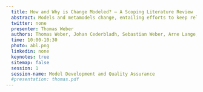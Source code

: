 ```yaml
---
  title: How and Why is Change Modeled? – A Scoping Literature Review
  abstract: Models and metamodels change, entailing efforts to keep related artifacts consistent, i.e., to reflect the implications of the changes on them. In order to assess these implications, the changes or evolution steps themselves are, in most cases, of highest interest, compared to the states of the models or metamodels. While the states can be used to derive the changes, some information on the actual changes might get lost, e.g., whether an empty class has been renamed or deleted and readded. The use of deltas to describe changes is not limited to models and metamodels, but is also employed in other research areas. To get an overview of the used concepts and how they compare, we did a scoping literature review in the field of computer science, focused on modeling and related fields. We compared the different approaches in regard to how they model the change, what different dimensions they model, their ability to model atomic or composite changes, their completeness in modeling all possible changes, as well as their purpose. This overview allows for more efficient concept re-use across domains in regard to the modeling of changes and the different use cases realized with them.
  twitter: none
  presenter: Thomas Weber
  authors: Thomas Weber, Johan Cederbladh, Sebastian Weber, Arne Lange, Antonio Cicchetti and Ralf Reussner
  time: 10:00-10:30
  photo: abl.png
  linkedin: none
  keynotes: true
  sitemap: false
  session: 1
  session-name: Model Development and Quality Assurance
  #presentation: thomas.pdf
---
```

